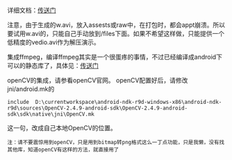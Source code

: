 详细文档：[传送门](http://k-lam.github.io/blog/2014/11/05/360%E5%BA%A6%E5%B1%95%E7%A4%BA.html)

注意，由于生成的w.avi，放入assests或raw中，在打包时，都会appt崩溃。所以要试用w.avi的，只能自己手动放到<appname>/files下面。如果不希望这样做，只能提供一个低精度的vedio.avi作为解压演示。

集成ffmpeg，编译ffmpeg其实是一个很蛋疼的事情，不过已经编译成android下可以的静态库了，具体见：[传送门](https://github.com/k-lam/ffmpeg-for-android)

openCV的集成，请参看openCV官网。
openCV配置好后，请修改jni/android.mk的

`include  D:\currentworkspace\android-ndk-r9d-windows-x86\android-ndk-r9d\sources\OpenCV-2.4.9-android-sdk\OpenCV-2.4.9-android-sdk\sdk\native\jni\OpenCV.mk`

这一句，改成自己本地OpenCV的位置。

`注：请不要震惊用到openCV，只是用到bitmap转png格式这么一丁点功能，只是我懒，没有找其他库，知道openCV有这样的方法，就直接用了`